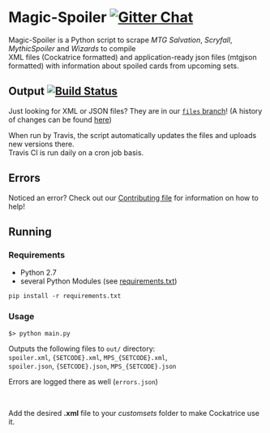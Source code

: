 # Magic-Spoiler [![Gitter Chat](https://img.shields.io/gitter/room/Cockatrice/Magic-Spoiler.svg)](https://gitter.im/Cockatrice/Magic-Spoiler) #

Magic-Spoiler is a Python script to scrape <i>MTG Salvation</i>, <i>Scryfall</i>, <i>MythicSpoiler</i> and <i>Wizards</i> to compile<br>
XML files (Cockatrice formatted) and application-ready json files (mtgjson formatted) with information about spoiled cards from upcoming sets.

## Output [![Build Status](https://travis-ci.org/Cockatrice/Magic-Spoiler.svg?branch=master)](https://travis-ci.org/Cockatrice/Magic-Spoiler) ##
Just looking for XML or JSON files?  They are in our [`files` branch](https://github.com/Cockatrice/Magic-Spoiler/tree/files)! (A history of changes can be found [here](https://github.com/Cockatrice/Magic-Spoiler/commits/files))

When run by Travis, the script automatically updates the files and uploads new versions there.<br>
Travis CI is run daily on a cron job basis.

## Errors ##
Noticed an error?  Check out our [Contributing file](https://github.com/Cockatrice/Magic-Spoiler/blob/master/.github/CONTRIBUTING.md) for information on how to help!

## Running ##

### Requirements ###
 * Python 2.7
 * several Python Modules (see [requirements.txt](https://github.com/Cockatrice/Magic-Spoiler/blob/master/requirements.txt))

```
pip install -r requirements.txt
```

### Usage ###
 
```
$> python main.py
```

Outputs the following files to `out/` directory:<br>
`spoiler.xml`, `{SETCODE}.xml`, `MPS_{SETCODE}.xml`,<br>
`spoiler.json`, `{SETCODE}.json`, `MPS_{SETCODE}.json`

Errors are logged there as well (`errors.json`)

<br>

Add the desired <b>.xml</b> file to your <i>customsets</i> folder to make Cockatrice use it.
